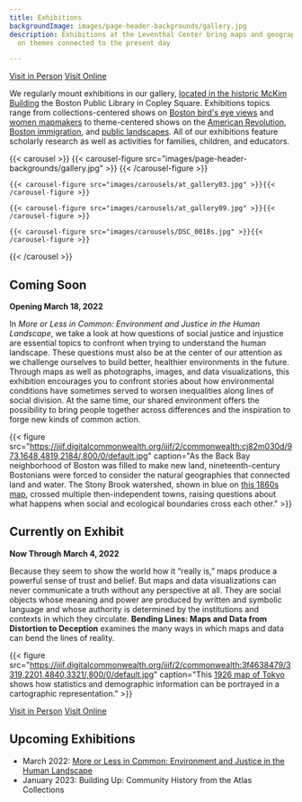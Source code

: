 ```yaml
---
title: Exhibitions
backgroundImage: images/page-header-backgrounds/gallery.jpg
description: Exhibitions at the Leventhal Center bring maps and geography to life
  on themes connected to the present day

---
```

<p class="text-center">
<a class="btn btn-primary btn-primary-outline mb-2" href="./visit"><i class="fas fa-walking me-1"></i> Visit in Person</a> <a class="btn btn-primary btn-primary-outline mb-2" href="./digital-exhibitions"><i class="fas fa-desktop me-1 "></i> Visit Online</a>
</p>

We regularly mount exhibitions in our gallery, [located in the historic McKim Building](about/hours-directions) the Boston Public Library in Copley Square. Exhibitions topics range from collections-centered shows on [Boston bird's eye views](https://collections.leventhalmap.org/exhibits/16) and [women mapmakers](https://collections.leventhalmap.org/exhibits/6) to theme-centered shows on the [American Revolution](https://collections.leventhalmap.org/exhibits/3), [Boston immigration](https://collections.leventhalmap.org/exhibits/19), and [public landscapes](https://collections.leventhalmap.org/exhibits/19). All of our exhibitions feature scholarly research as well as activities for families, children, and educators.

{{< carousel >}}
{{< carousel-figure src="images/page-header-backgrounds/gallery.jpg" >}}
{{< /carousel-figure >}}

    {{< carousel-figure src="images/carousels/at_gallery03.jpg" >}}{{< /carousel-figure >}}
    
    {{< carousel-figure src="images/carousels/at_gallery09.jpg" >}}{{< /carousel-figure >}}
    
    {{< carousel-figure src="images/carousels/DSC_0018s.jpg" >}}{{< /carousel-figure >}}

{{< /carousel >}}

## Coming Soon

**Opening March 18, 2022**

In _More or Less in Common: Environment and Justice in the Human Landscape_, we take a look at how questions of social justice and injustice are essential topics to confront when trying to understand the human landscape. These questions must also be at the center of our attention as we challenge ourselves to build better, healthier environments in the future. Through maps as well as photographs, images, and data visualizations, this exhibition encourages you to confront stories about how environmental conditions have sometimes served to worsen inequalities along lines of social division. At the same time, our shared environment offers the possibility to bring people together across differences and the inspiration to forge new kinds of common action. 

{{< figure src="https://iiif.digitalcommonwealth.org/iiif/2/commonwealth:cj82m030d/973,1648,4819,2184/,800/0/default.jpg" caption="As the Back Bay neighborhood of Boston was filled to make new land, nineteenth-century Bostonians were forced to consider the natural geographies that connected land and water. The Stony Brook watershed, shown in blue on [this 1860s map](https://collections.leventhalmap.org/search/commonwealth:cj82m029n), crossed multiple then-independent towns, raising questions about what happens when social and ecological boundaries cross each other." >}}

## Currently on Exhibit

**Now Through March 4, 2022**

Because they seem to show the world how it “really is,” maps produce a powerful sense of trust and belief. But maps and data visualizations can never communicate a truth without any perspective at all. They are social objects whose meaning and power are produced by written and symbolic language and whose authority is determined by the institutions and contexts in which they circulate. **Bending Lines: Maps and Data from Distortion to Deception** examines the many ways in which maps and data can bend the lines of reality.

{{< figure src="https://iiif.digitalcommonwealth.org/iiif/2/commonwealth:3f4638479/3319,2201,4840,3321/,800/0/default.jpg" caption="This [1926 map of Tokyo](https://www.leventhalmap.org/digital-exhibitions/bending-lines/how-to-bend/2.2.1/) shows how statistics and demographic information can be portrayed in a cartographic representation." >}}

<p class="text-center">
<a class="btn btn-primary btn-primary-outline mb-2" href="./visit"><i class="fas fa-walking me-1"></i> Visit in Person</a> <a class="btn btn-primary btn-primary-outline mb-2" href="./digital-exhibitions"><i class="fas fa-desktop me-1 "></i> Visit Online</a>
</p>

## Upcoming Exhibitions

* March 2022: [More or Less in Common: Environment and Justice in the Human Landscape](https://www.leventhalmap.org/articles/environmental-justice-exhibition-preview/)
* January 2023: Building Up: Community History from the Atlas Collections